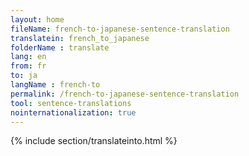 ```yaml
---
layout: home
fileName: french-to-japanese-sentence-translation
translatein: french_to_japanese
folderName : translate
lang: en
from: fr
to: ja
langName : french-to
permalink: /french-to-japanese-sentence-translation
tool: sentence-translations
nointernationalization: true
---
```

{% include section/translateinto.html %}
